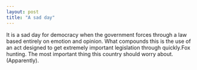 ```yaml
---
layout: post
title: "A sad day"
---
```

It is a sad day for democracy when the government forces through a law based
entirely on emotion and opinion. What compounds this is the use of an act
designed to get extremely important legislation through quickly.Fox hunting.
The most important thing this country should worry about. (Apparently).

